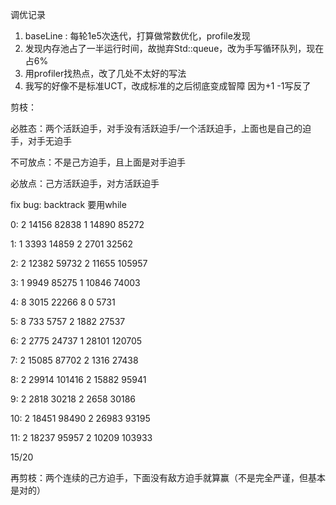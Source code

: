 调优记录

1. baseLine : 每轮1e5次迭代，打算做常数优化，profile发现
2. 发现内存池占了一半运行时间，故抛弃Std::queue，改为手写循环队列，现在占6%
3. 用profiler找热点，改了几处不太好的写法
4. 我写的好像不是标准UCT，改成标准的之后彻底变成智障 因为+1 -1写反了

剪枝：

必胜态：两个活跃迫手，对手没有活跃迫手/一个活跃迫手，上面也是自己的迫手，对手无迫手

不可放点：不是己方迫手，且上面是对手迫手

必放点：己方活跃迫手，对方活跃迫手



fix bug: backtrack 要用while

0:
2	14156	82838
1	14890	85272

1:
1	3393	14859
2	2701	32562

2:
2	12382	59732
2	11655	105957

3:
1	9949	85275
1	10846	74003

4:
8	3015	22266
8	0	5731

5:
8	733	5757
2	1882	27537

6:
2	2775	24737
1	28101	120705

7:
2	15085	87702
2	1316	27438

8:
2	29914	101416
2	15882	95941

9:
2	2818	30218
2	2658	30186

10:
2	18451	98490
2	26983	93195

11:
2	18237	95957
2	10209	103933

15/20



再剪枝：两个连续的己方迫手，下面没有敌方迫手就算赢（不是完全严谨，但基本是对的）